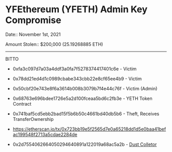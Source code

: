 # YFEthereum (YFETH) Admin Key Compromise

Date:: November 1st, 2021

Amount Stolen:: $200,000 (25.19268885 ETH)


---

BITTO 

- 0xfa3c097d7a03a4ddf3a0fa7f5278374417401c6e - Victim

- 0x78dd21ed4d1c0989cbabe343cbb22e8cf65ee4b9 - Victim

- 0x50cbf20e743e8f6a3614b008b3079b7f4e44c76f - Victim (Admin)

- 0x68763e696bdee1726e5a2d100fceaa5bd6c2fb3e - YETH Token Contract

- 0x741baf5cd5ebb2bad15f5b6b50c4661bd40db5b6 - Theft, Receives TransferOwnership

- https://etherscan.io/tx/0x723bb19e5f2565d7e0a65218dd1d5e0baa41befac199548f2713a5cdae2284de

- 0x2d7554062664050294640891a122019a68ac5a2b - [Dust Colletor](./sqsq-dust-collector-2d7.md)